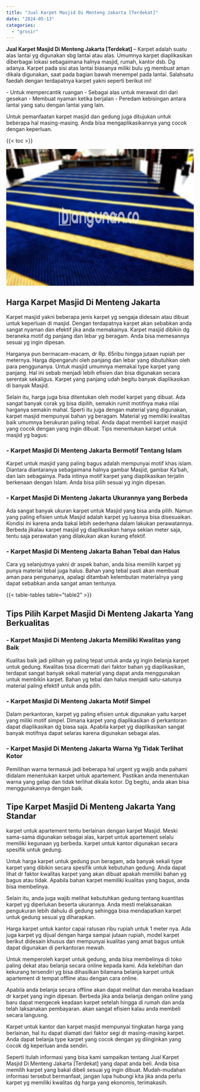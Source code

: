 ```yaml
---
title: "Jual Karpet Masjid Di Menteng Jakarta [Terdekat]"
date: "2024-05-13"
categories: 
  - "grosir"
---
```


**Jual Karpet Masjid Di Menteng Jakarta \[Terdekat\]** – Karpet adalah suatu alas lantai yg digunakan sbg lantai atau alas. Umumnya karpet diaplikasikan diberbagai lokasi sebagaimana halnya masjid, rumah, kantor dsb. Dg adanya. Karpet pada sisi atas lantai biasanya miliki bulu yg membuat aman dikala digunakan, saat pada bagian bawah menempel pada lantai. Salahsatu faedah dengan terdapatnya karpet yakni seperti berikut ini!

\- Untuk mempercantik ruangan - Sebagai alas untuk merawat diri dari gesekan - Membuat nyaman ketika berjalan - Peredam kebisingan antara lantai yang satu dengan lantai yang lain.

Untuk pemanfaatan karpet masjid dan gedung juga ditujukan untuk beberapa hal masing-masing. Anda bisa mengaplikasikannya yang cocok dengan keperluan.

{{< toc >}}

![Jual Karpet Masjid Di Menteng Jakarta [Terdekat]](/images/grosir-karpet-murah-17.png)

## Harga Karpet Masjid Di Menteng Jakarta

Karpet masjid yakni beberapa jenis karpet yg sengaja didesain atau dibuat untuk keperluan di masjid. Dengan terdapatnya karpet akan sebabkan anda sangat nyaman dan efektif jika anda memakainya. Karpet masjid dibikin dg beraneka motif dg panjang dan lebar yg beragam. Anda bisa memesannya sesuai yg ingin dipesan.

Harganya pun bermacam-macam, dr Rp. 65ribu hingga jutaan rupiah per meternya. Harga dipengaruhi oleh panjang dan lebar yang dibutuhkan oleh para penggunanya. Untuk masjid umumnya memakai type karpet yang panjang. Hal ini sebab menjadi lebih efisien dan bisa digunakan secara serentak sekaligus. Karpet yang panjang udah begitu banyak diaplikasikan di banyak Masjid.

Selain itu, harga juga bisa ditentukan oleh model karpet yang dibuat. Ada sangat banyak corak yg bisa dipilih, semakin rumit motifnya maka nilai harganya semakin mahal. Sperti itu juga dengan material yang digunakan, karpet masjid mempunyai bahan yg beragam. Material yg memiliki kwalitas baik umumnya berukuran paling tebal. Anda dapat membeli karpet masjid yang cocok dengan yang ingin dibuat. Tips menentukan karpet untuk masjid yg bagus:

### \- Karpet Masjid Di Menteng Jakarta Bermotif Tentang Islam

Karpet untuk masjid yang paling bagus adalah mempunyai motif khas islam. Diantara diantaranya sebagaimana halnya gambar Masjid, gambar Ka’bah, dan lain sebagainya. Pada intinya motif karpet yang diaplikasikan terjalin berkenaan dengan Islam. Anda bisa pilih sesuai yg ingin dipesan.

### \- Karpet Masjid Di Menteng Jakarta Ukurannya yang Berbeda

Ada sangat banyak ukuran karpet untuk Masjid yang bisa anda pilih. Namun yang paling efisien untuk Masjid adalah karpet yg luasnya bisa disesuaikan. Kondisi ini karena anda bakal lebih sederhana dalam lakukan perawatannya. Berbeda jikalau karpet masjid yg diaplikasikan hanya sekian meter saja, tentu saja perawatan yang dilakukan akan kurang efektif.

### \- Karpet Masjid Di Menteng Jakarta Bahan Tebal dan Halus

Cara yg selanjutnya yakni dr aspek bahan, anda bisa memilih karpet yg punya material tebal juga halus. Bahan yang tebal pasti akan membuat aman para pengunanya, apalagi ditambah kelembutan materialnya yang dapat sebabkan anda sangat aman tentunya.

{{< table-tables table="table2" >}}

## Tips Pilih Karpet Masjid Di Menteng Jakarta Yang Berkualitas

### \- Karpet Masjid Di Menteng Jakarta Memiliki Kwalitas yang Baik

Kualitas baik jadi pilihan yg paling tepat untuk anda yg ingin belanja karpet untuk gedung. Kwalitas bisa dicermati dari faktor bahan yg diaplikasikan, terdapat sangat banyak sekali material yang dapat anda menggunakan untuk membikin karpet. Bahan yg tebal dan halus menjadi satu-satunya material paling efektif untuk anda pilih.

### \- Karpet Masjid Di Menteng Jakarta Motif Simpel

Dalam perkantoran, karpet yg paling efisien untuk digunakan yaitu karpet yang miliki motif simpel. Dimana karpet yang diaplikasikan di perkantoran dapat diaplikasikan dg biasa saja. Apabila karpet yg diaplikasikan sangat banyak motifnya dapat selaras karena digunakan sebagai alas.

### \- Karpet Masjid Di Menteng Jakarta Warna Yg Tidak Terlihat Kotor

Pemilihan warna termasuk jadi beberapa hal urgent yg wajib anda pahami didalam menentukan karpet untuk apartement. Pastikan anda menentukan warna yang gelap dan tidak terlihat dikala kotor. Dg begitu, anda akan bisa menggunakannya dengan baik.

## Tipe Karpet Masjid Di Menteng Jakarta Yang Standar

karpet untuk apartement tentu berlainan dengan karpet Masjid. Meski sama-sama digunakan sebagai alas, karpet untuk apartement selalu memiliki kegunaan yg berbeda. karpet untuk kantor digunakan secara spesifik untuk gedung.

Untuk harga karpet untuk gedung pun beragam, ada banyak sekali type karpet yang dibikin secara spesifik untuk kebutuhan gedung. Anda dapat lihat dr faktor kwalitas karpet yang akan dibuat apakah memiliki bahan yg bagus atau tidak. Apabila bahan karpet memiliki kualitas yang bagus, anda bisa membelinya.

Selain itu, anda juga wajib melihat kebutuhkan gedung tentang kuantitas karpet yg diperlukan beserta ukurannya. Anda mesti melaksanakan pengukuran lebih dahulu di gedung sehingga bisa mendapatkan karpet untuk gedung sesuai yg diharapkan.

Harga karpet untuk kantor capai ratusan ribu rupiah untuk 1 meter nya. Ada juga karpet yg dijual dengan harga sampai jutaan rupiah, model karpet berikut didesain khusus dan mempunyai kualitas yang amat bagus untuk dapat digunakan di perkantoran mewah.

Untuk memperoleh karpet untuk gedung, anda bisa membelinya di toko paling dekat atau belanja secara online kepada kami. Ada kelebihan dan kekurang tersendiri yg bisa dihasilkan bilamana belanja karpet untuk apartement di tempat offline atau dengan cara online.

Apabila anda belanja secara offline akan dapat melihat dan meraba keadaan dr karpet yang ingin dipesan. Berbeda jika anda belanja dengan online yang baru dapat mengecek keadaan karpet setelah hingga di rumah dan anda telah laksanakan pembayaran. akan sangat efisien kalau anda membeli secara langusng.

Karpet untuk kantor dan karpet masjid mempunyai tingkatan harga yang berlainan, hal itu dapat diamati dari faktor segi dr masing-masing karpet. Anda dapat belanja type karpet yang cocok dengan yg diinginkan yang cocok dg keperluan anda sendiri.

Seperti itulah informasi yang bisa kami sampaikan tentang Jual Karpet Masjid Di Menteng Jakarta \[Terdekat\] yang dapat anda beli. Anda bisa memilih karpet yang bakal dibeli sesuai yg ingin dibuat. Mudah-mudahan informasi tersebut bermanfaat, jangan lupa hubungi kita jika anda perlu karpet yg memiliki kwalitas dg harga yang ekonomis, terimakasih.

